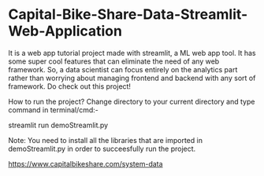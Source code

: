 # Capital-Bike-Share-Data-Streamlit-Web-Application
It is a web app tutorial project made with streamlit, a ML web app tool. It has some super cool features that can eliminate the need of any web framework. So, a data scientist can focus entirely on the analytics part rather than worrying about managing frontend and backend with any sort of framework. Do check out this project!

How to run the project?
Change directory to your current directory and type command in terminal/cmd:-

streamlit run demoStreamlit.py

Note: You need to install all the libraries that are imported in demoStreamlit.py in order to succeesfully run the project.


https://www.capitalbikeshare.com/system-data